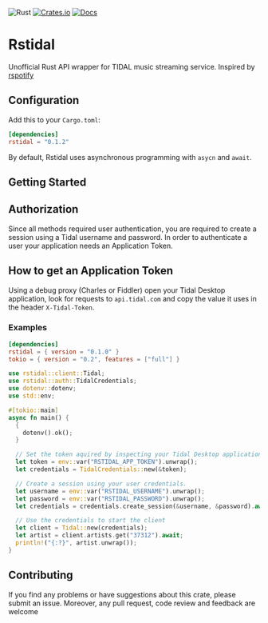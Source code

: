 ![Rust](https://github.com/4xposed/rstidal/workflows/Rust/badge.svg?branch=master)
[![Crates.io](https://img.shields.io/crates/v/rstidal.svg)](https://crates.io/crates/rstidal)
[![Docs](https://docs.rs/rstidal/badge.svg)](https://docs.rs/crate/rstidal/)

# Rstidal

Unofficial Rust API wrapper for TIDAL music streaming service. Inspired by [rspotify](https://github.com/ramsayleung/rspotify)

## Configuration

Add this to your `Cargo.toml`:

```toml
[dependencies]
rstidal = "0.1.2"
```

By default, Rstidal uses asynchronous programming with `asycn` and `await`.

## Getting Started

## Authorization

Since all methods required user authentication, you are required to create a
session using a Tidal username and password.
In order to authenticate a user your application needs an Application Token.


## How to get an Application Token

Using a debug proxy (Charles or Fiddler) open your Tidal Desktop application, look for
requests to `api.tidal.com` and copy the value it uses in the header `X-Tidal-Token`.

### Examples

```toml
[dependencies]
rstidal = { version = "0.1.0" }
tokio = { version = "0.2", features = ["full"] }
```

```rust
use rstidal::client::Tidal;
use rstidal::auth::TidalCredentials;
use dotenv::dotenv;
use std::env;

#[tokio::main]
async fn main() {
  {
    dotenv().ok();
  }

  // Set the token aquired by inspecting your Tidal Desktop application.
  let token = env::var("RSTIDAL_APP_TOKEN").unwrap();
  let credentials = TidalCredentials::new(&token);

  // Create a session using your user credentials.
  let username = env::var("RSTIDAL_USERNAME").unwrap();
  let password = env::var("RSTIDAL_PASSWORD").unwrap();
  let credentials = credentials.create_session(&username, &password).await;

  // Use the credentials to start the client
  let client = Tidal::new(credentials);
  let artist = client.artists.get("37312").await;
  println!("{:?}", artist.unwrap());
}
```

## Contributing

If you find any problems or have suggestions about this crate, please submit an issue. Moreover, any pull request, code review and feedback are welcome
